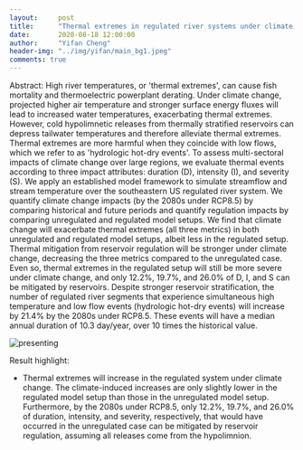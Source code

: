 ```yaml
---
layout:     post
title:      "Thermal extremes in regulated river systems under climate change: an application to the southeastern U.S. rivers (Paper highlight)"
date:       2020-08-18 12:00:00
author:     "Yifan Cheng"
header-img: "../img/yifan/main_bg1.jpeg"
comments: true
---
```


Abstract: 
High river temperatures, or 'thermal extremes', can cause fish mortality and thermoelectric powerplant derating. Under climate change, projected higher air temperature and stronger surface energy fluxes will lead to increased water temperatures, exacerbating thermal extremes. However, cold hypolimnetic releases from thermally stratified reservoirs can depress tailwater temperatures and therefore alleviate thermal extremes. Thermal extremes are more harmful when they coincide with low flows, which we refer to as 'hydrologic hot-dry events'. To assess multi-sectoral impacts of climate change over large regions, we evaluate thermal events according to three impact attributes: duration (D), intensity (I), and severity (S). We apply an established model framework to simulate streamflow and stream temperature over the southeastern US regulated river system. We quantify climate change impacts (by the 2080s under RCP8.5) by comparing historical and future periods and quantify regulation impacts by comparing unregulated and regulated model setups. We find that climate change will exacerbate thermal extremes (all three metrics) in both unregulated and regulated model setups, albeit less in the regulated setup. Thermal mitigation from reservoir regulation will be stronger under climate change, decreasing the three metrics compared to the unregulated case. Even so, thermal extremes in the regulated setup will still be more severe under climate change, and only 12.2%, 19.7%, and 26.0% of D, I, and S can be mitigated by reservoirs. Despite stronger reservoir stratification, the number of regulated river segments that experience simultaneous high temperature and low flow events (hydrologic hot-dry events) will increase by 21.4% by the 2080s under RCP8.5. These events will have a median annual duration of 10.3 day/year, over 10 times the historical value.

![presenting](../../../../img/yifan/paper2_figure1.png)

Result highlight:
* Thermal extremes will increase in the regulated system under climate change. The climate-induced increases are only slightly lower in the regulated model setup than those in the unregulated model setup. Furthermore, by the 2080s under RCP8.5, only 12.2%, 19.7%, and 26.0% of duration, intensity, and severity, respectively, that would have occurred in the unregulated case can be mitigated by reservoir regulation, assuming all releases come from the hypolimnion.
